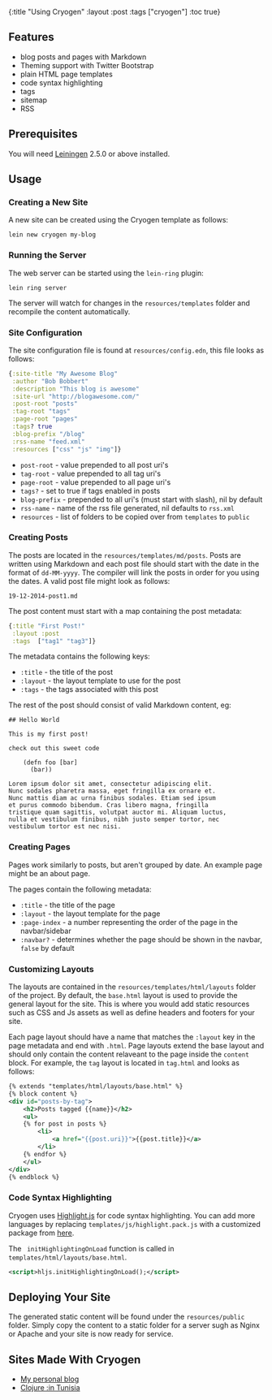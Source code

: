{:title "Using Cryogen"
 :layout :post
 :tags  ["cryogen"]
 :toc true}

## Features

* blog posts and pages with Markdown
* Theming support with Twitter Bootstrap
* plain HTML page templates
* code syntax highlighting
* tags
* sitemap
* RSS

## Prerequisites

You will need [Leiningen](https://github.com/technomancy/leiningen) 2.5.0 or above installed.

## Usage

### Creating a New Site

A new site can be created using the Cryogen template as follows:

```
lein new cryogen my-blog
```

### Running the Server

The web server can be started using the `lein-ring` plugin:

```
lein ring server
```

The server will watch for changes in the `resources/templates` folder and recompile the content automatically.

### Site Configuration

The site configuration file is found at `resources/config.edn`, this file looks as follows:

```clojure
{:site-title "My Awesome Blog"
 :author "Bob Bobbert"
 :description "This blog is awesome"
 :site-url "http://blogawesome.com/"
 :post-root "posts"
 :tag-root "tags"
 :page-root "pages"
 :tags? true
 :blog-prefix "/blog"
 :rss-name "feed.xml"
 :resources ["css" "js" "img"]}
```

  * `post-root` - value prepended to all post uri's
  * `tag-root` - value prepended to all tag uri's
  * `page-root` - value prepended to all page uri's
  * `tags?` - set to true if tags enabled in posts
  * `blog-prefix` - prepended to all uri's (must start with slash), nil by default
  * `rss-name` - name of the rss file generated, nil defaults to `rss.xml`
  * `resources` - list of folders to be copied over from `templates` to `public`

### Creating Posts

The posts are located in the `resources/templates/md/posts`. Posts are written using Markdown and each post file
should start with the date in the format of `dd-MM-yyyy`. The compiler will link the posts in order for you using
the dates. A valid post file might look as follows:

```
19-12-2014-post1.md
```

The post content must start with a map containing the post metadata:

```clojure
{:title "First Post!"
 :layout :post
 :tags  ["tag1" "tag3"]}
```

The metadata contains the following keys:

* `:title` - the title of the post
* `:layout` - the layout template to use for the post
* `:tags` - the tags associated with this post

The rest of the post should consist of valid Markdown content, eg:

```
## Hello World

This is my first post!

check out this sweet code

    (defn foo [bar]
      (bar))

Lorem ipsum dolor sit amet, consectetur adipiscing elit.
Nunc sodales pharetra massa, eget fringilla ex ornare et.
Nunc mattis diam ac urna finibus sodales. Etiam sed ipsum
et purus commodo bibendum. Cras libero magna, fringilla
tristique quam sagittis, volutpat auctor mi. Aliquam luctus,
nulla et vestibulum finibus, nibh justo semper tortor, nec
vestibulum tortor est nec nisi.
```

### Creating Pages

Pages work similarly to posts, but aren't grouped by date. An example page might be an about page.

The pages contain the following metadata:

* `:title` - the title of the page
* `:layout` - the layout template for the page
* `:page-index` - a number representing the order of the page in the navbar/sidebar
* `:navbar?` - determines whether the page should be shown in the navbar, `false` by default

### Customizing Layouts

The layouts are contained in the `resources/templates/html/layouts` folder of the project. By default, the `base.html`
layout is used to provide the general layout for the site. This is where you would add static resources such as CSS and Js
assets as well as define headers and footers for your site.

Each page layout should have a name that matches the `:layout` key in the page metadata and end with `.html`. Page layouts
extend the base layout and should only contain the content relaveant to the page inside the `content` block.
For example, the `tag` layout is located in `tag.html` and looks as follows:

```xml
{% extends "templates/html/layouts/base.html" %}
{% block content %}
<div id="posts-by-tag">
    <h2>Posts tagged {{name}}</h2>
    <ul>
    {% for post in posts %}
        <li>
            <a href="{{post.uri}}">{{post.title}}</a>
        </li>
    {% endfor %}
    </ul>
</div>
{% endblock %}
```

### Code Syntax Highlighting

Cryogen uses [Highlight.js](https://highlightjs.org/) for code syntax highlighting. You can add more languages by replacing `templates/js/highlight.pack.js` with a customized package from [here](https://highlightjs.org/download/).

The ` initHighlightingOnLoad` function is called in `templates/html/layouts/base.html`.

```xml
<script>hljs.initHighlightingOnLoad();</script>
```

## Deploying Your Site

The generated static content will be found under the `resources/public` folder. Simply copy the content to a static
folder for a server sugh as Nginx or Apache and your site is now ready for service.

## Sites Made With Cryogen

* [My personal blog](http://carmenla.me/blog/index.html)
* [Clojure :in Tunisia](http://clojure.tn/)
